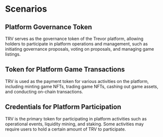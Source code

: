 # Scenarios

## Platform Governance Token&#x20;

TRV serves as the governance token of the Trevor platform, allowing holders to participate in platform operations and management, such as initiating governance proposals, voting on proposals, and managing game listings.

## Token for Platform Game Transactions&#x20;

TRV is used as the payment token for various activities on the platform, including minting game NFTs, trading game NFTs, cashing out game assets, and conducting on-chain transactions.

## Credentials for Platform Participation&#x20;

TRV is the primary token for participating in platform activities such as operational events, liquidity mining, and staking. Some activities may require users to hold a certain amount of TRV to participate.
